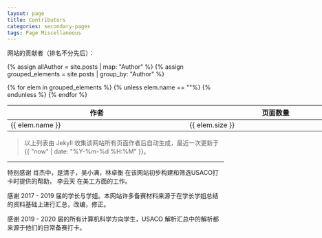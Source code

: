 ```yaml
---
layout: page
title: Contributors
categories: secondary-pages
tags: Page Miscellaneous
---
```


网站的贡献者（排名不分先后）：

{% assign allAuthor = site.posts | map: "Author" %}
{% assign grouped_elements = site.posts | group_by: "Author" %}

<table style="width: max-content;">
    <thead><tr><th style="width: 25rem;">作者</th><th style="width: 25rem;">页面数量</th></tr></thead>
    <tbody>
{% for elem in grouped_elements %}
{% unless elem.name == ""%}
        <tr><td style="width: 25rem;">{{ elem.name }}</td><td style="width: 25rem;">{{ elem.size }}</td></tr>
{% endunless %}
{% endfor %}
    </tbody>
</table>

> 以上列表由 Jekyll 收集该网站所有页面作者后自动生成，最近一次更新于 {{ "now" | date: "%Y-%m-%d %H:%M" }}。

---

特别感谢 肖杰中，是清子，吴小满，林卓衡 在该网站初步构建和筛选USACO打卡时提供的帮助， 李云天 在美工方面的工作。

感谢 2017 - 2019 届的学长与学姐。本网站许多备赛材料来源于在学长学姐总结的资料基础上进行汇总，改编，修正。 

感谢 2019 - 2020 届的所有计算机科学方向学生，USACO 解析汇总中的解析都来源于他们的日常备赛打卡。